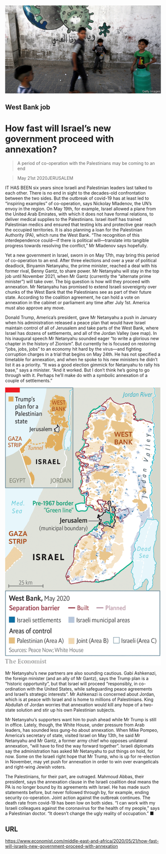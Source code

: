 ![](./images/20200523_MAP501.jpg)

## West Bank job

# How fast will Israel’s new government proceed with annexation?

> A period of co-operation with the Palestinians may be coming to an end

> May 21st 2020JERUSALEM

IT HAS BEEN six years since Israeli and Palestinian leaders last talked to each other. There is no end in sight to the decades-old confrontation between the two sides. But the outbreak of covid-19 has at least led to “inspiring examples” of co-operation, says Nickolay Mladenov, the UN’s envoy in the region. On May 19th, for example, Israel allowed a plane from the United Arab Emirates, with which it does not have formal relations, to deliver medical supplies to the Palestinians. Israel itself has trained Palestinian medics and ensured that testing kits and protective gear reach the occupied territories. It is also planning a loan for the Palestinian Authority (PA), which runs the West Bank. “The recognition of this interdependence could—if there is political will—translate into tangible progress towards resolving the conflict,” Mr Mladenov says hopefully.

Yet a new government in Israel, sworn in on May 17th, may bring this period of co-operation to an end. After three elections and over a year of political deadlock, Binyamin Netanyahu, the prime minister, reached a deal with his former rival, Benny Gantz, to share power. Mr Netanyahu will stay in the top job until November 2021, when Mr Gantz (currently the “alternate prime minister”) will take over. The big question is how will they proceed with annexation. Mr Netanyahu has promised to extend Israeli sovereignty over chunks of the West Bank that the Palestinians see as part of their future state. According to the coalition agreement, he can hold a vote on annexation in the cabinet or parliament any time after July 1st. America must also approve any move.

Donald Trump, America’s president, gave Mr Netanyahu a push in January when his administration released a peace plan that would have Israel maintain control of all of Jerusalem and take parts of the West Bank, where Israel has dozens of settlements, and all of the Jordan Valley (see map). In his inaugural speech Mr Netanyahu sounded eager “to write a glorious new chapter in the history of Zionism”. But currently he is focused on restoring “jobs, jobs, jobs” to an economy hit hard by the virus—and fighting corruption charges in a trial that begins on May 24th. He has not specified a timetable for annexation, and when he spoke to his new ministers he didn’t list it as a priority. “It was a good election gimmick for Netanyahu to rally his base,” says a minister. “And it worked. But I don’t think he’s going to go through with it. Perhaps he’ll make do with a symbolic annexation of a couple of settlements.”

![](./images/20200523_MAM800.png)

Mr Netanyahu’s new partners are also sounding cautious. Gabi Ashkenazi, the foreign minister (and an ally of Mr Gantz), says the Trump plan is a “historic opportunity”, but that Israel will proceed “responsibly, in co-ordination with the United States, while safeguarding peace agreements and Israel’s strategic interests”. Mr Ashkenazi is concerned about Jordan, which is at peace with Israel and is home to millions of Palestinians. King Abdullah of Jordan worries that annexation would kill any hope of a two-state solution and stir up his own Palestinian subjects.

Mr Netanyahu’s supporters want him to push ahead while Mr Trump is still in office. Lately, though, the White House, under pressure from Arab leaders, has sounded less gung-ho about annexation. When Mike Pompeo, America’s secretary of state, visited Israel on May 13th, he said Mr Netanyahu and Mr Gantz, a former army chief who opposes unilateral annexation, “will have to find the way forward together”. Israeli diplomats say the administration has asked Mr Netanyahu to put things on hold, for now. Some on the Israeli right hope that Mr Trump, who is up for re-election in November, may yet push for annexation in order to win over evangelicals and right-wing Jewish voters.

The Palestinians, for their part, are outraged. Mahmoud Abbas, their president, says the annexation clause in the Israeli coalition deal means the PA is no longer bound by its agreements with Israel. He has made such statements before, but never followed through by, for example, ending security co-operation. Joint action against the outbreak continues. The death rate from covid-19 has been low on both sides. “I can work with my Israeli colleagues against the coronavirus for the health of my people,” says a Palestinian doctor. “It doesn’t change the ugly reality of occupation.” ■

## URL

https://www.economist.com/middle-east-and-africa/2020/05/21/how-fast-will-israels-new-government-proceed-with-annexation
